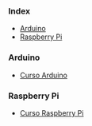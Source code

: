 ### Index

* [Arduino](#arduino)
* [Raspberry Pi](#raspberry-pi)


### Arduino

* [Curso Arduino](https://www.electrofun.pt/blog/curso-arduino-0-introducao/)


### Raspberry Pi

* [Curso Raspberry Pi](https://www.electrofun.pt/blog/curso-raspberry-pi-1-introducao-indice/)
